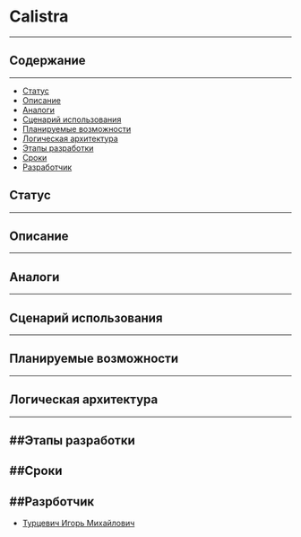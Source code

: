 # Calistra
---

## Содержание
---
* [Статус](#1)
* [Описание](#2)
* [Аналоги](#3)
* [Сценарий использования](#4)
* [Планируемые возможности](#5)
* [Логическая архитектура](#6)
* [Этапы разработки](#7)
* [Сроки](#8)
* [Разработчик](#9)

## <a name="1"></a> Статус 
---

## <a name="2"></a> Описание
---

## <a name="3"></a> Аналоги
---

## <a name="4"></a> Сценарий использования
---

## <a name="5"></a> Планируемые возможности
---

## <a name="6"></a> Логическая архитектура
---

##<a name="7"></a>Этапы разработки
---

##<a name=""></a>Сроки
---

##<a name="9"></a>Разрботчик
---
* [Турцевич Игорь Михайлович](https://vk.com/id159611893) 
